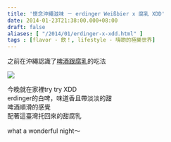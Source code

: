 ```yaml
---
title: '懷念沖繩滋味 － erdinger Weißbier x 腐乳 XDD'
date: 2014-01-23T21:38:00.000+08:00
draft: false
aliases: [ "/2014/01/erdinger-x-xdd.html" ]
tags : [flavor - 飲！, lifestyle - 嗨啲的極樂世界]
---
```


之前在沖繩認識了[啤酒跟腐乳](http://www.hidie.net/2013/11/day2king-eilly.html)的吃法  

[![](https://3.bp.blogspot.com/-dWgD0qa1H8M/XCjJnjit-2I/AAAAAAAADhI/gH56C8qPL5MbGhwN3lrr4CxHHB2xEwRfwCLcBGAs/s640/03.jpg)](https://3.bp.blogspot.com/-dWgD0qa1H8M/XCjJnjit-2I/AAAAAAAADhI/gH56C8qPL5MbGhwN3lrr4CxHHB2xEwRfwCLcBGAs/s1600/03.jpg)

今晚就在家裡try try XDD  
erdinger的白啤，味道香且帶淡淡的甜  
啤酒順滑的感覺  
配著這臺灣托回來的甜腐乳  
  
what a wonderful night～